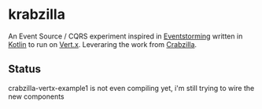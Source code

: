 # krabzilla

An Event Source / CQRS experiment inspired in [Eventstorming](http://eventstorming.com/) written in
[Kotlin](https://kotlinlang.org/) to run on [Vert.x](http://vertx.io/).
Leveraring the work from [Crabzilla](https://github.com/crabzilla/crabzilla).

## Status

crabzilla-vertx-example1 is not even compiling yet, i'm still trying to wire the new components
